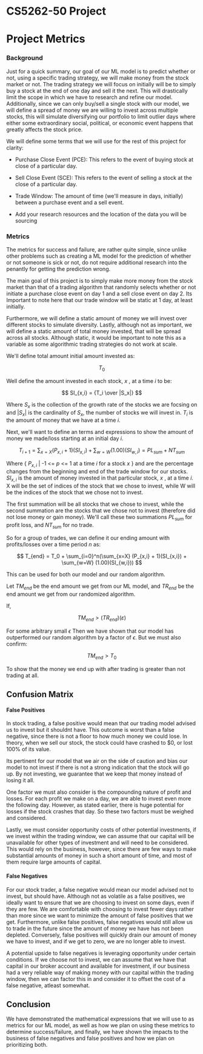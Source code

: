 # CS5262-50 Project

# Project Metrics

### Background

Just for a quick summary, our goal of our ML model is to predict whether or not, using a specific trading strategy, we will make money from the stock market or not. The trading strategy we will focus on initially will be to simply buy a stock at the end of one day and sell it the next. This will drastically limit the scope in which we have to research and refine our  model. Additionally, since we can only buy/sell a single stock with our model, we will define a spread of money we are willing to invest across multiple stocks, this will simulate diversifying our portfolio to limit outlier days where either some extraordinary social, political, or economic event happens that greatly affects the stock price. 

We will define some terms that we will use for the rest of this project for clarity:

* Purchase Close Event (PCE): This refers to the event of buying stock at close of a particular day. 
* Sell Close Event (SCE): This refers to the event of selling a stock at the close of a particular day. 
* Trade Window: The amount of time (we'll measure in days, initially) between a purchase event and a sell event.


* Add your research resources and the location of the data you will be sourcing

### Metrics

The metrics for success and failure, are rather quite simple, since unlike other problems such as creating a ML model for the prediction of whether or not someone is sick or not, do not require additional research into the penantly for getting the prediction wrong. 

The main goal of this project is to simply make more money from the stock market than that of a trading algorithm that randomly selects whether or not initiate a purchase close event on day 1 and a sell close event on day 2. Its Important to note here that our trade window will be static at 1 day, at least initially. 

Furthermore, we will define a static amount of money we will invest over different stocks to simulate diversity. Lastly, although not as important, we will define a static amount of total money invested, that will be spread across all stocks. Although static, it would be important to note this as a variable as some algorithmic trading strategies do not work at scale. 

We'll define total amount initial amount invested as: 

$$
T_0
$$

 Well define the amount invested in each stock, $x$ , at a time $i$ to be:

$$
SI_{x,i} = {T_i \over |S_x|}
$$

Where $S_x$ is the collection of the growth rate of the stocks we are focsing on and $|S_x|$ is the cardinality of $S_x$, the number of stocks we will invest in. $T_i$ is the amount of money that we have at a time $i$. 

Next, we'll want to define an terms and expressions to show the amount of money we made/loss starting at an initial day $i$.

$$
T_{i+1} = \sum_{x=X} (P_{x,i} + 1)(SI_{x,i}) + \sum_{w=W} (1.00)(SI_{w,i}) = PL_{sum} + NT_{sum}
$$

Where { $P_{x,i}$ |  -1 <= $p$ <= 1 at a time $i$ for a stock $x$ } and are the percentage changes from the beginning and end of the trade window for our stocks. $SI_{x,i}$ is the amount of money invested in that particular stock, $x$ , at a time $i$. X will be the set of indices of the stock that we chose to invest, while W will be the indices of the stock that we chose not to invest.

The first summation will be all stocks that we chose to invest, while the second summation are the stocks that we chose not to invest (therefore did not lose money or gain money). We'll call these two summations $PL_{sum}$ for profit loss, and $NT_{sum}$ for no trade. 

So for a group of trades, we can define it our ending amount with profits/losses over a time period $n$ as: 

$$
T_{end} = T_0 + \sum_{i=0}^n(\sum_{x=X} (P_{x,i} + 1)(SI_{x,i}) + \sum_{w=W} (1.00)(SI_{w,i}))
$$

This can be used for both our model and our random algorithm. 

Let $TM_{end}$ be the end amount we get from our ML model, and $TR_{end}$ be the end amount we get from our randomized algorithm.

If,

$$
	TM_{end} > (TR_{end})(ε) 
$$

For some arbitrary small $\epsilon$ 
Then we have shown that our model has outperformed our random algorithm by a factor of $\epsilon$. But we must also confirm: 

$$
	TM_{end} > T_0
$$

To show that the money we end up with after trading is greater than not trading at all.


## Confusion Matrix

#### False Positives
In stock trading, a false positive would mean that our trading model advised us to invest but it shouldnt have. This outcome is worst than a false negative, since there is not a floor to how much money we could lose. In theory, when we sell our stock, the stock could have crashed to $0, or lost 100% of its value. 

Its pertinent for our model that we air on the side of caution and bias our model to not invest if there is not a strong indication that the stock will go up. By not investing, we guarantee that we keep that money instead of losing it all.

One factor we must also consider is the compounding nature of profit and losses. For each profit we make on a day, we are able to invest even more the following day. However, as stated earlier, there is huge potential for losses if the stock crashes that day. So these two factors must be weighed and considered.

Lastly, we must consider opportunity costs of other potential investments, if we invest within the trading window, we can assume that our capital will be unavailable for other types of investment and will need to be considered. This would rely on the business, however, since there are few ways to make substantial amounts of money in such a short amount of time, and most of them require large amounts of capital.

#### False Negatives
For our stock trader, a false negative would mean our model advised not to invest, but should have. Although not as volatile as a false positives, we ideally want to ensure that we are choosing to invest on some days, even if they are few.  We are comfortable with choosing to invest fewer days rather than more since we want to minimize the amount of false positives that we get. Furthermore, unlike false positives, false negatives would still allow us to trade in the future since the amount of money we have has not been depleted. Conversely, false positives will quickly drain our amount of money we have to invest, and if we get to zero, we are no longer able to invest.

A potential upside to false negatives is leveraging opportunity under certain conditions. If we choose not to invest, we can assume that we have that capital in our broker account and available for investment, if our business had a very reliable way of making money with our capital within the trading window, then we can factor this in and consider it to offset the cost of a false negative, atleast somewhat. 

## Conclusion

We have demonstrated the mathematical expressions that we will use to as metrics for our ML model, as well as how we plan on using these metrics to determine success/failure, and finally, we have shown the impacts to the business of false negatives and false positives and how we plan on prioritizing both. 
